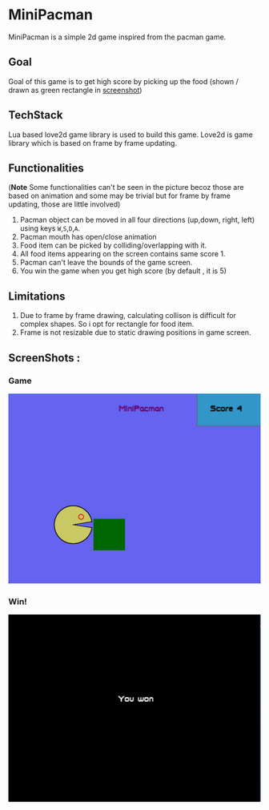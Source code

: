 # MiniPacman

MiniPacman is a simple 2d game inspired from the pacman game.

## Goal

Goal of this game is to get high score by picking up the food (shown / drawn as green rectangle in [screenshot](#screenshots))

## TechStack

Lua based love2d game library is used to build this game. Love2d is game library which is based on frame by frame updating. 

## Functionalities
(**Note** Some functionalities can't be seen in the picture becoz those are based on animation and some may be trivial but for frame by frame updating, those are little involved)

1. Pacman object can be moved in all four directions (up,down, right, left) using keys `W`,`S`,`D`,`A`.
2. Pacman mouth has open/close animation
3. Food item can be picked by colliding/overlapping with it.
4. All food items appearing on the screen contains same score 1.
5. Pacman can't leave the bounds of the game screen.
6. You win the game when you get high score (by default , it is 5)

## Limitations

1. Due to frame by frame drawing, calculating collison is difficult for complex shapes. So i opt for rectangle for food item.
2. Frame is not resizable due to static drawing positions in game screen.

## ScreenShots : 

### Game
![Beaten](srs/OnGame.png)

### Win!
![Win](srs/YouWin.png)
